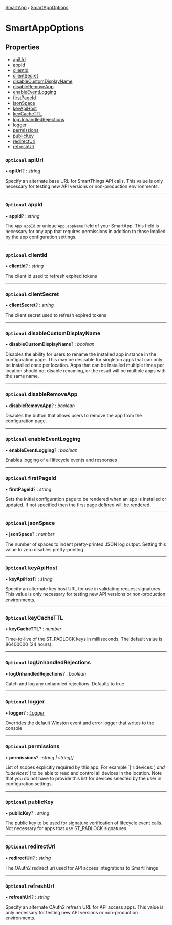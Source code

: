[SmartApp](../classes/_smart_app_d_.smartapp.md) ›  [SmartAppOptions](_smart_app_d_.smartappoptions.md)
# SmartAppOptions
## Properties

* [apiUrl](_smart_app_d_.smartappoptions.md#optional-apiurl)
* [appId](_smart_app_d_.smartappoptions.md#optional-appid)
* [clientId](_smart_app_d_.smartappoptions.md#optional-clientid)
* [clientSecret](_smart_app_d_.smartappoptions.md#optional-clientsecret)
* [disableCustomDisplayName](_smart_app_d_.smartappoptions.md#optional-disablecustomdisplayname)
* [disableRemoveApp](_smart_app_d_.smartappoptions.md#optional-disableremoveapp)
* [enableEventLogging](_smart_app_d_.smartappoptions.md#optional-enableeventlogging)
* [firstPageId](_smart_app_d_.smartappoptions.md#optional-firstpageid)
* [jsonSpace](_smart_app_d_.smartappoptions.md#optional-jsonspace)
* [keyApiHost](_smart_app_d_.smartappoptions.md#optional-keyapihost)
* [keyCacheTTL](_smart_app_d_.smartappoptions.md#optional-keycachettl)
* [logUnhandledRejections](_smart_app_d_.smartappoptions.md#optional-logunhandledrejections)
* [logger](_smart_app_d_.smartappoptions.md#optional-logger)
* [permissions](_smart_app_d_.smartappoptions.md#optional-permissions)
* [publicKey](_smart_app_d_.smartappoptions.md#optional-publickey)
* [redirectUri](_smart_app_d_.smartappoptions.md#optional-redirecturi)
* [refreshUrl](_smart_app_d_.smartappoptions.md#optional-refreshurl)


### `Optional` apiUrl

• **apiUrl**? : *string*

Specify an alternate base URL for SmartThings API calls. This value is only necessary for testing new
API versions or non-production environments.

___

### `Optional` appId

• **appId**? : *string*

The `App.appId` or unique `App.appName` field of your SmartApp. This field
is necessary for any app that requires permissions in addition to those implied
by the app configuration settings.

___

### `Optional` clientId

• **clientId**? : *string*

The client id used to refresh expired tokens

___

### `Optional` clientSecret

• **clientSecret**? : *string*

The client secret used to refresh expired tokens

___

### `Optional` disableCustomDisplayName

• **disableCustomDisplayName**? : *boolean*

Disables the ability for users to rename the installed app instance in the configuration page.
This may be desirable for singleton apps that can only be installed once per location. Apps
that can be installed multiple times per location should not disable renaming, or the result
will be multiple apps with the same name.

___

### `Optional` disableRemoveApp

• **disableRemoveApp**? : *boolean*

Disables the button that allows users to remove the app from the configuration page.

___

### `Optional` enableEventLogging

• **enableEventLogging**? : *boolean*

Enables logging of all lifecycle events and responses

___

### `Optional` firstPageId

• **firstPageId**? : *string*

Sets the initial configuration page to be rendered when an app is installed or updated.
If not specified then the first page defined will be rendered.

___

### `Optional` jsonSpace

• **jsonSpace**? : *number*

The number of spaces to indent pretty-printed JSON log output. Setting this value to zero disables
pretty-printing

___

### `Optional` keyApiHost

• **keyApiHost**? : *string*

Specify an alternate key host URL for use in validating request signatures. This value is only necessary for
testing new API versions or non-production environments.

___

### `Optional` keyCacheTTL

• **keyCacheTTL**? : *number*

Time-to-live of the ST_PADLOCK keys in milliseconds. The default value is 86400000 (24 hours).

___

### `Optional` logUnhandledRejections

• **logUnhandledRejections**? : *boolean*

Catch and log any unhandled rejections. Defaults to true

___

### `Optional` logger

• **logger**? : *[Logger](_util_log_d_.logger.md)*

Overrides the default Winston event and error logger that writes to the console

___

### `Optional` permissions

• **permissions**? : *string | string[]*

List of scopes explicitly required by this app. For example `['r:devices:*', and 'x:devices:*']
to be able to read and control all devices in the location. Note that you do not have to
provide this list for devices selected by the user in configuration settings.

___

### `Optional` publicKey

• **publicKey**? : *string*

The public key to be used for signature verification of lifecycle event calls. Not necessary for apps that
use ST_PADLOCK signatures.

___

### `Optional` redirectUri

• **redirectUri**? : *string*

The OAuth2 redirect uri used for API access integrations to SmartThings

___

### `Optional` refreshUrl

• **refreshUrl**? : *string*

Specify an alternate OAuth2 refresh URL for API access apps. This value is only necessary for testing new
API versions or non-production environments.

